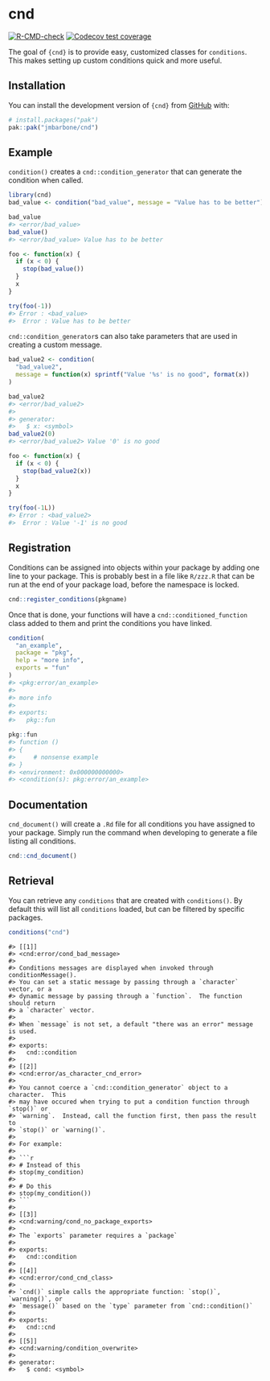 
<!-- README.md is generated from README.Rmd. Please edit that file -->

# cnd

<!-- badges: start -->

[![R-CMD-check](https://github.com/jmbarbone/cnd/actions/workflows/R-CMD-check.yaml/badge.svg)](https://github.com/jmbarbone/cnd/actions/workflows/R-CMD-check.yaml)
[![Codecov test
coverage](https://codecov.io/gh/jmbarbone/cnd/graph/badge.svg)](https://app.codecov.io/gh/jmbarbone/cnd)
<!-- badges: end -->

The goal of `{cnd}` is to provide easy, customized classes for
`conditions`. This makes setting up custom conditions quick and more
useful.

## Installation

You can install the development version of `{cnd}` from
[GitHub](https://github.com/) with:

``` r
# install.packages("pak")
pak::pak("jmbarbone/cnd")
```

## Example

`condition()` creates a `cnd::condition_generator` that can generate the
condition when called.

``` r
library(cnd)
bad_value <- condition("bad_value", message = "Value has to be better")

bad_value
#> <error/bad_value>
bad_value()
#> <error/bad_value> Value has to be better

foo <- function(x) {
  if (x < 0) {
    stop(bad_value())
  }
  x
}

try(foo(-1))
#> Error : <bad_value>
#>  Error : Value has to be better
```

`cnd::condition_generator`s can also take parameters that are used in
creating a custom message.

``` r
bad_value2 <- condition(
  "bad_value2",
  message = function(x) sprintf("Value '%s' is no good", format(x))
)

bad_value2
#> <error/bad_value2>
#> 
#> generator:
#>   $ x: <symbol>
bad_value2(0)
#> <error/bad_value2> Value '0' is no good

foo <- function(x) {
  if (x < 0) {
    stop(bad_value2(x))
  }
  x
}

try(foo(-1L))
#> Error : <bad_value2>
#>  Error : Value '-1' is no good
```

## Registration

Conditions can be assigned into objects within your package by adding
one line to your package. This is probably best in a file like `R/zzz.R`
that can be run at the end of your package load, before the namespace is
locked.

``` r
cnd::register_conditions(pkgname)
```

Once that is done, your functions will have a
`cnd::conditioned_function` class added to them and print the conditions
you have linked.

``` r
condition(
  "an_example",
  package = "pkg",
  help = "more info",
  exports = "fun"
)
#> <pkg:error/an_example>
#> 
#> more info
#> 
#> exports:
#>   pkg::fun
```

``` r
pkg::fun
#> function () 
#> {
#>     # nonsense example
#> }
#> <environment: 0x000000000000>
#> <condition(s): pkg:error/an_example>
```

## Documentation

`cnd_document()` will create a `.Rd` file for all conditions you have
assigned to your package. Simply run the command when developing to
generate a file listing all conditions.

``` r
cnd::cnd_document()
```

## Retrieval

You can retrieve any `conditions` that are created with `conditions()`.
By default this will list all `conditions` loaded, but can be filtered
by specific packages.

``` r
conditions("cnd")
```

    #> [[1]]
    #> <cnd:error/cond_bad_message>
    #> 
    #> Conditions messages are displayed when invoked through conditionMessage().
    #> You can set a static message by passing through a `character` vector, or a
    #> dynamic message by passing through a `function`.  The function should return
    #> a `character` vector.
    #> 
    #> When `message` is not set, a default "there was an error" message is used.
    #> 
    #> exports:
    #>   cnd::condition
    #> 
    #> [[2]]
    #> <cnd:error/as_character_cnd_error>
    #> 
    #> You cannot coerce a `cnd::condition_generator` object to a character.  This
    #> may have occured when trying to put a condition function through `stop()` or
    #> `warning`.  Instead, call the function first, then pass the result to
    #> `stop()` or `warning()`.
    #> 
    #> For example:
    #> 
    #> ```r
    #> # Instead of this
    #> stop(my_condition)
    #> 
    #> # Do this
    #> stop(my_condition())
    #> ```
    #> 
    #> [[3]]
    #> <cnd:warning/cond_no_package_exports>
    #> 
    #> The `exports` parameter requires a `package`
    #> 
    #> exports:
    #>   cnd::condition
    #> 
    #> [[4]]
    #> <cnd:error/cond_cnd_class>
    #> 
    #> `cnd()` simple calls the appropriate function: `stop()`, `warning()`, or
    #> `message()` based on the `type` parameter from `cnd::condition()`
    #> 
    #> exports:
    #>   cnd::cnd
    #> 
    #> [[5]]
    #> <cnd:warning/condition_overwrite>
    #> 
    #> generator:
    #>   $ cond: <symbol>
